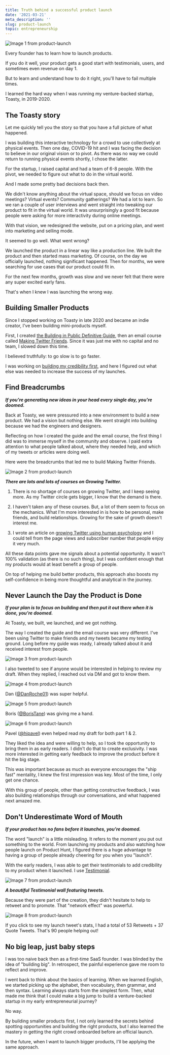 ```yaml
---
title: Truth behind a successful product launch
date: '2021-03-21'
meta_description: ''
slug: product-launch
topic: entrepreneurship
---
```

<img src="/images/blog/product-launch-1.jpeg" alt="Image 1 from product-launch" class="cover-image" />


Every founder has to learn how to launch products.

If you do it well, your product gets a good start with testimonials, users, and sometimes even revenue on day 1.

But to learn and understand how to do it right, you'll have to fail multiple times.

I learned the hard way when I was running my venture-backed startup, Toasty, in 2019-2020.

## The Toasty story

Let me quickly tell you the story so that you have a full picture of what happened.

I was building this interactive technology for a crowd to use collectively at physical events. Then one day, COVID-19 hit and I was facing the decision to believe in our original vision or to pivot. As there was no way we could return to running physical events shortly, I chose the latter.

For the startup, I raised capital and had a team of 6-8 people. With the pivot, we needed to figure out what to do in the virtual world.

And I made some pretty bad decisions back then.

We didn't know anything about the virtual space, should we focus on video meetings? Virtual events? Community gatherings? We had a lot to learn. So we ran a couple of user interviews and went straight into tweaking our product to fit in the virtual world. It was unsurprisingly a good fit because people were asking for more interactivity during online meetings.

With that vision, we redesigned the website, put on a pricing plan, and went into marketing and selling mode.

It seemed to go well. What went wrong?

We launched the product in a linear way like a production line. We built the product and then started mass marketing. Of course, on the day we officially launched, nothing significant happened. Then for months, we were searching for use cases that our product could fit in.

For the next few months, growth was slow and we never felt that there were any super excited early fans.

That's when I knew I was launching the wrong way.

## Building Smaller Products

Since I stopped working on Toasty in late 2020 and became an indie creator, I've been building mini-products myself.

First, I created <a href="https://publiclab.co/building-in-public">the Building in Public Definitive Guide</a>, then an email course called <a href="http://makingtwitterfriends.com/">Making Twitter Friends</a>. Since it was just me with no capital and no team, I slowed down this time.

I believed truthfully: to go slow is to go faster.

I was working on <a href="/credibility">building my credibility first</a>, and here I figured out what else was needed to increase the success of my launches.

## Find Breadcrumbs

***If you're generating new ideas in your head every single day, you're doomed.***

Back at Toasty, we were pressured into a new environment to build a new product. We had a vision but nothing else. We went straight into building because we had the engineers and designers.

Reflecting on how I created the guide and the email course, the first thing I did was to immerse myself in the community and observe. I paid extra attention to what people talked about, where they needed help, and which of my tweets or articles were doing well.

Here were the breadcrumbs that led me to build Making Twitter Friends.

<img src="/images/blog/product-launch-2.png" alt="Image 2 from product-launch" />

***There are lots and lots of courses on Growing Twitter.***

1. There is no shortage of courses on growing Twitter, and I keep seeing more. As my Twitter circle gets bigger, I know that the demand is there.

2. I haven't taken any of these courses. But, a lot of them seem to focus on the mechanics. What I'm more interested in is how to be personal, make friends, and build relationships. Growing for the sake of growth doesn't interest me.

3. I wrote an article on <a href="/growing-twitter-audience">growing Twitter using human psychology</a> and I could tell from the page views and subscriber number that people enjoy it very much.

All these data points gave me signals about a potential opportunity. It wasn't 100% validation (as there is no such thing), but I was confident enough that my products would at least benefit a group of people.

On top of helping me build better products, this approach also boosts my self-confidence in being more thoughtful and analytical in the journey.

## Never Launch the Day the Product is Done

***If your plan is to focus on building and then put it out there when it is done, you're doomed.***

At Toasty, we built, we launched, and we got nothing.

The way I created the guide and the email course was very different. I've been using Twitter to make friends and my tweets became my testing ground. Long before my guide was ready, I already talked about it and received interest from people.

<img src="/images/blog/product-launch-3.png" alt="Image 3 from product-launch" />

I also tweeted to see if anyone would be interested in helping to review my draft. When they replied, I reached out via DM and got to know them.

<img src="/images/blog/product-launch-4.png" alt="Image 4 from product-launch" />

Dan (<a href="https://twitter.com/DanRoche01">@DanRoche01</a>) was super helpful.

<img src="/images/blog/product-launch-5.png" alt="Image 5 from product-launch" />

Boris (<a href="https://twitter.com/BorisTane">@BorisTane</a>) was giving me a hand.

<img src="/images/blog/product-launch-6.png" alt="Image 6 from product-launch" />


Pavel (<a href="https://twitter.com/hipavel">@hipavel</a>) even helped read my draft for both part 1 & 2.

They liked the idea and were willing to help, so I took the opportunity to bring them in as early readers. I didn't do that to create exclusivity. I was more interested in getting early feedback to improve the product before it hit the big stage.

This was important because as much as everyone encourages the "ship fast" mentality, I knew the first impression was key. Most of the time, I only get one chance.

With this group of people, other than getting constructive feedback, I was also building relationships through our conversations, and what happened next amazed me.

## Don't Underestimate Word of Mouth

***If your product has no fans before it launches, you're doomed.***

The word "launch" is a little misleading. It refers to the moment you put out something to the world. From launching my products and also watching how people launch on Product Hunt, I figured there is a huge advantage to having a group of people already cheering for you when you "launch".

With the early readers, I was able to get their testimonials to add credibility to my product when it launched. I use <a href="https://testimonial.to/?via=kevon">Testimonial</a>.

<img src="/images/blog/product-launch-7.png" alt="Image 7 from product-launch" />

***A beautiful Testimonial wall featuring tweets.***    

Because they were part of the creation, they didn't hesitate to help to retweet and to promote. That "network effect" was powerful.

<img src="/images/blog/product-launch-8.png" alt="Image 8 from product-launch" />

If you click to see my launch tweet's stats, I had a total of 53 Retweets + 37 Quote Tweets. That's 90 people helping out!

## No big leap, just baby steps
I was too naive back then as a first-time SaaS founder. I was blinded by the idea of "building big". In retrospect, the painful experience gave me room to reflect and improve.

I went back to think about the basics of learning. When we learned English, we started picking up the alphabet, then vocabulary, then grammar, and then syntax. Learning always starts from the simplest form. Then, what made me think that I could make a big jump to build a venture-backed startup in my early entrepreneurial journey?

No way.

By building smaller products first, I not only learned the secrets behind spotting opportunities and building the right products, but I also learned the mastery in getting the right crowd onboarded before an official launch.

In the future, when I want to launch bigger products, I'll be applying the same approach.
